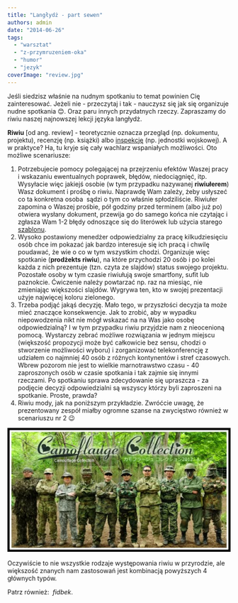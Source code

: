 ```yaml
---
title: "Langłydż - part sewen"
authors: admin
date: "2014-06-26"
tags:
  - "warsztat"
  - "z-przymruzeniem-oka"
  - "humor"
  - "jezyk"
coverImage: "review.jpg"
---
```


Jeśli siedzisz właśnie na nudnym spotkaniu to temat powinien Cię zainteresować.
Jeżeli nie - przeczytaj i tak - nauczysz się jak się organizuje nudne spotkania
😊. Oraz paru innych przydatnych rzeczy. Zapraszamy do riwiu naszej najnowszej
lekcji języka langłydż.

**Riwiu** \[od ang. review\] - teoretycznie oznacza przegląd (np. dokumentu,
projektu), recenzję (np. książki) albo
[inspekcję](http://pl.wikipedia.org/wiki/Inspekcja) (np. jednostki wojskowej). A
w praktyce? Ha, tu kryje się cały wachlarz wspaniałych możliwości. Oto możliwe
scenariusze:

1. Potrzebujecie pomocy polegającej na przejrzeniu efektów Waszej pracy i
   wskazaniu ewentualnych poprawek, błędów, niedociągnięć, itp. Wysyłacie więc
   jakiejś osobie (w tym przypadku nazywanej **riwiułerem**) Wasz dokument i
   prośbę o riwiu. Naprawdę Wam zależy, żeby usłyszeć co ta konkretna osoba
    sądzi o tym co właśnie spłodziliście. Riwiułer zapomina o Waszej prośbie,
   pół godziny przed terminem (albo już po) otwiera wysłany dokument, przewija
   go do samego końca nie czytając i zgłasza Wam 1-2 błędy odnoszące się do
   literówek lub użycia starego
   [szablonu](http://techwriter.pl/procedury-i-szablony/).
2. Wysoko postawiony menedżer odpowiedzialny za pracę kilkudziesięciu osób chce
   im pokazać jak bardzo interesuje się ich pracą i chwilę poudawać, że wie o co
   w tym wszystkim chodzi. Organizuje więc spotkanie (**prodżekts riwiu**), na
   które przychodzi 20 osób i po kolei każda z nich prezentuje (tzn. czyta ze
   slajdów) status swojego projektu. Pozostałe osoby w tym czasie riwiułują
   swoje smartfony, sufit lub paznokcie. Ćwiczenie należy powtarzać np. raz na
   miesiąc, nie zmieniając większości slajdów. Wygrywa ten, kto w swojej
   prezentacji użyje najwięcej koloru zielonego.
3. Trzeba podjąć jakąś decyzję. Mało tego, w przyszłości decyzja ta może mieć
   znaczące konsekwencje. Jak to zrobić, aby w wypadku niepowodzenia nikt nie
   mógł wskazać na na Was jako osobę odpowiedzialną? I w tym przypadku riwiu
   przyjdzie nam z nieocenioną pomocą. Wystarczy zebrać możliwe rozwiązania w
   jednym miejscu (większość propozycji może być całkowicie bez sensu, chodzi o
   stworzenie możliwości wyboru) i zorganizować telekonferencję z udziałem co
   najmniej 40 osób z różnych kontynentów i stref czasowych. Wbrew pozorom nie
   jest to wielkie marnotrawstwo czasu - 40 zaproszonych osób w czasie spotkania
   i tak zajmie się innymi rzeczami. Po spotkaniu sprawa zdecydowanie się
   upraszcza - za podjęcie decyzji odpowiedzialni są wszyscy którzy byli
   zaproszeni na spotkanie. Proste, prawda?
4. Riwiu mody, jak na poniższym przykładzie. Zwróćcie uwagę, że prezentowany
   zespół miałby ogromne szanse na zwycięstwo również w scenariuszu nr 2 😉

[![rewia_mody](images/rewia_mody.jpg)](http://techwriter.pl/wp-content/uploads/2014/06/rewia_mody.jpg)

Oczywiście to nie wszystkie rodzaje występowania riwiu w przyrodzie, ale
większość znanych nam zastosowań jest kombinacją powyższych 4 głównych typów.

Patrz również:  *fidbek*.
